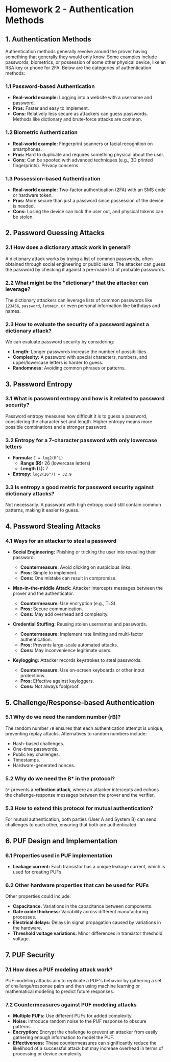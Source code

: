 # Homework 2 - Authentication Methods

## 1. Authentication Methods
Authentication methods generally revolve around the prover having something that generally they would only know. Some examples include passwords, biometrics, or possession of some other physical device, like an RSA key or phone for 2FA. Below are the categories of authentication methods:

### 1.1 Password-based Authentication
- **Real-world example:** Logging into a website with a username and password.
- **Pros:** Faster and easy to implement.
- **Cons:** Relatively less secure as attackers can guess passwords. Methods like dictionary and brute-force attacks are common.

### 1.2 Biometric Authentication
- **Real-world example:** Fingerprint scanners or facial recognition on smartphones.
- **Pros:** Hard to duplicate and requires something physical about the user.
- **Cons:** Can be spoofed with advanced techniques (e.g., 3D printed fingerprints). Privacy concerns.

### 1.3 Possession-based Authentication
- **Real-world example:** Two-factor authentication (2FA) with an SMS code or hardware token.
- **Pros:** More secure than just a password since possession of the device is needed.
- **Cons:** Losing the device can lock the user out, and physical tokens can be stolen.

## 2. Password Guessing Attacks

### 2.1 How does a dictionary attack work in general?
A dictionary attack works by trying a list of common passwords, often obtained through social engineering or public leaks. The attacker can guess the password by checking it against a pre-made list of probable passwords.

### 2.2 What might be the "dictionary" that the attacker can leverage?
The dictionary attackers can leverage lists of common passwords like `123456`, `password`, `letmein`, or even personal information like birthdays and names.

### 2.3 How to evaluate the security of a password against a dictionary attack?
We can evaluate password security by considering:
- **Length:** Longer passwords increase the number of possibilities.
- **Complexity:** A password with special characters, numbers, and upper/lowercase letters is harder to guess.
- **Randomness:** Avoiding common phrases or patterns.

## 3. Password Entropy

### 3.1 What is password entropy and how is it related to password security?
Password entropy measures how difficult it is to guess a password, considering the character set and length. Higher entropy means more possible combinations and a stronger password.

### 3.2 Entropy for a 7-character password with only lowercase letters
- **Formula:** `E = log2(R^L)`
  - **Range (R):** 26 (lowercase letters)
  - **Length (L):** 7
- **Entropy:** `log2(26^7) = 32.9`

### 3.3 Is entropy a good metric for password security against dictionary attacks?
Not necessarily. A password with high entropy could still contain common patterns, making it easier to guess.

## 4. Password Stealing Attacks

### 4.1 Ways for an attacker to steal a password
- **Social Engineering:** Phishing or tricking the user into revealing their password.
  - **Countermeasure:** Avoid clicking on suspicious links.
  - **Pros:** Simple to implement.
  - **Cons:** One mistake can result in compromise.

- **Man-in-the-middle Attack:** Attacker intercepts messages between the prover and the authenticator.
  - **Countermeasure:** Use encryption (e.g., TLS).
  - **Pros:** Secure communication.
  - **Cons:** May add overhead and complexity.

- **Credential Stuffing:** Reusing stolen usernames and passwords.
  - **Countermeasure:** Implement rate limiting and multi-factor authentication.
  - **Pros:** Prevents large-scale automated attacks.
  - **Cons:** May inconvenience legitimate users.

- **Keylogging:** Attacker records keystrokes to steal passwords.
  - **Countermeasure:** Use on-screen keyboards or other input protections.
  - **Pros:** Effective against keyloggers.
  - **Cons:** Not always foolproof.

## 5. Challenge/Response-based Authentication

### 5.1 Why do we need the random number (rB)?
The random number `rB` ensures that each authentication attempt is unique, preventing replay attacks. Alternatives to random numbers include:
- Hash-based challenges.
- One-time passwords.
- Public key challenges.
- Timestamps.
- Hardware-generated nonces.

### 5.2 Why do we need the B* in the protocol? 
`B*` prevents a **reflection attack**, where an attacker intercepts and echoes the challenge-response messages between the prover and the verifier.

### 5.3 How to extend this protocol for mutual authentication?
For mutual authentication, both parties (User A and System B) can send challenges to each other, ensuring that both are authenticated.

## 6. PUF Design and Implementation

### 6.1 Properties used in PUF implementation
- **Leakage current:** Each transistor has a unique leakage current, which is used for creating PUFs.

### 6.2 Other hardware properties that can be used for PUFs
Other properties could include:
- **Capacitance:** Variations in the capacitance between components.
- **Gate oxide thickness:** Variability across different manufacturing processes.
- **Electrical delays:** Delays in signal propagation caused by variations in the hardware.
- **Threshold voltage variations:** Minor differences in transistor threshold voltage.

## 7. PUF Security

### 7.1 How does a PUF modeling attack work?
PUF modeling attacks aim to replicate a PUF's behavior by gathering a set of challenge/response pairs and then using machine learning or mathematical modeling to predict future responses.

### 7.2 Countermeasures against PUF modeling attacks
- **Multiple PUFs:** Use different PUFs for added complexity.
- **Noise:** Introduce random noise to the PUF response to obscure patterns.
- **Encryption:** Encrypt the challenge to prevent an attacker from easily gathering enough information to model the PUF.
- **Effectiveness:** These countermeasures can significantly reduce the likelihood of a successful attack but may increase overhead in terms of processing or device complexity.

